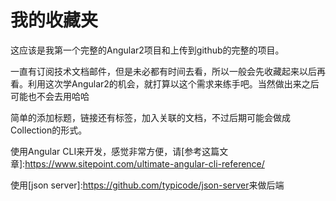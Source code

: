 # 我的收藏夹
这应该是我第一个完整的Angular2项目和上传到github的完整的项目。

一直有订阅技术文档邮件，但是未必都有时间去看，所以一般会先收藏起来以后再看。利用这次学Angular2的机会，就打算以这个需求来练手吧。当然做出来之后可能也不会去用哈哈

简单的添加标题，链接还有标签，加入关联的文档，不过后期可能会做成Collection的形式。

使用Angular CLI来开发，感觉非常方便，请[参考这篇文章]:<https://www.sitepoint.com/ultimate-angular-cli-reference/>

使用[json server]:<https://github.com/typicode/json-server>来做后端